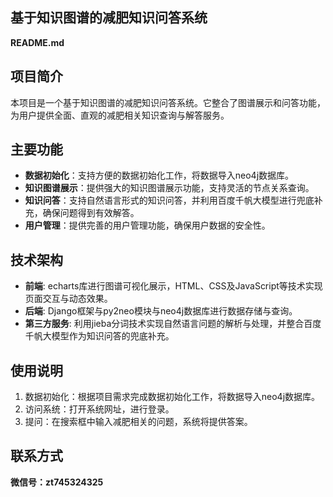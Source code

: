 ## 基于知识图谱的减肥知识问答系统

**README.md**

## 项目简介

本项目是一个基于知识图谱的减肥知识问答系统。它整合了图谱展示和问答功能，为用户提供全面、直观的减肥相关知识查询与解答服务。

## 主要功能

- **数据初始化**：支持方便的数据初始化工作，将数据导入neo4j数据库。
- **知识图谱展示**：提供强大的知识图谱展示功能，支持灵活的节点关系查询。
- **知识问答**：支持自然语言形式的知识问答，并利用百度千帆大模型进行兜底补充，确保问题得到有效解答。
- **用户管理**：提供完善的用户管理功能，确保用户数据的安全性。


## 技术架构

- **前端**: echarts库进行图谱可视化展示，HTML、CSS及JavaScript等技术实现页面交互与动态效果。
- **后端**: Django框架与py2neo模块与neo4j数据库进行数据存储与查询。
- **第三方服务**: 利用jieba分词技术实现自然语言问题的解析与处理，并整合百度千帆大模型作为知识问答的兜底补充。


## 使用说明

1. 数据初始化：根据项目需求完成数据初始化工作，将数据导入neo4j数据库。
2. 访问系统：打开系统网址，进行登录。
3. 提问：在搜索框中输入减肥相关的问题，系统将提供答案。


## 联系方式

**微信号：zt745324325**